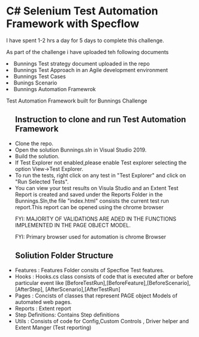 # C# Selenium Test Automation Framework with Specflow
I have spent 1-2 hrs a day for 5 days to complete this challenge.

As part of the challenge i have uploaded teh following documents
<li>Bunnings Test strategy document uploaded in the repo</li>
<li>Bunnings Test Approach in an Agile development environment</li>
<li>Bunnings Test Cases</li>
<li>Bunings Scenario</li>
<li>Bunnings Automation Framewrok</li>

Test Automation Framework built for Bunnings Challenge 


<ul>
<h2>Instruction to clone and run Test Automation Framework </h2>

  <li>Clone the repo.</li>
  <li>Open the solution Bunnings.sln in Visual Studio 2019.</li>
  <li>Build the solution.</li>
  <li>If Test Explorer not enabled,please enable Test explorer selecting the option View->Test Explorer.</li> 
  <li>To run the tests, right click on any test in "Test Explorer" and click on "Run Selected Tests".</li>
  <li>You can view your test results on Visula Studio and an Extent Test Report is created and saved under the Reports Folder in the Bunnings.Sln,the file "index.html" consists the current test run report.This report can be opened using the chrome browser</li>
  
FYI: MAJORITY OF VALIDATIONS ARE ADED IN THE FUNCTIONS IMPLEMENTED IN THE PAGE OBJECT MODEL.
  
  
FYI: Primary browser used for automation is chrome Browser  

<h2>Soliution Folder Structure </h2>

  <li>Features : Features Folder consits of Specfloe Test features.</li>

  <li>Hooks : Hooks.cs class consists of code that is executed after or before particular event like [BeforeTestRun],[BeforeFeature],[BeforeScenario],[AfterStep],                              [AfterScenario],[AfterTestRun]</li>

  <li>Pages : Concists of classes that represent PAGE object Models of automated web pages.</li>

  <li>Reports : Extent report</li>

  <li>Step Definitions: Contains Step definitions</li>

  <li>Utils : Consists of code for Config,Custom Controls , Driver helper and Extent Manger (Test reporting)</li>

    
</ul>


